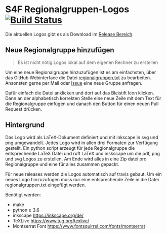 # S4F Regionalgruppen-Logos [![Build Status](https://travis-ci.com/s4f-dortmund/regionalgruppen_logos.svg?branch=master)](https://travis-ci.com/s4f-dortmund/regionalgruppen_logos)

Die aktuellen Logos gibt es als Download im [Release Bereich](https://github.com/s4f-dortmund/regionalgruppen_logos/releases).

## Neue Regionalgruppe hinzufügen

> Es ist nicht nötig Logos lokal auf dem eigenen Rechner zu erstellen

Um eine neue Regionalgruppe hinzuzufügen ist es am einfachsten,
über das GitHub Webinterface die Datei [regionalgruppen.txt](regionalgruppen.txt) zu bearbeiten.
Ansonsten gerne per Mail oder [Issue](https://github.com/s4f-dortmund/regionalgruppen_logos/issues/new) eine neue Gruppe anfragen.

Dafür einfach die Datei anklicken und dort auf das Bleistift Icon klicken.
Dann an der alphabetisch korrekten Stelle eine neue Zeile mit dem Text für die Regionalgruppe einfügen und danach
den Button für einen neuen Pull Request drücken.

## Hintergrund

Das Logo wird als LaTeX-Dokument definiert und mit inkscape in svg und png umgewandelt.
Jedes Logo wird in allen drei Formaten zur Verfügung gestellt.
Ein python script erzeugt für jede Regionalgruppe die entsprechende LaTeX Datei und ruft LaTeX und inskscape um die
pdf, png und svg Logos zu erstellen.
Am Ende wird alles in eine Zip datei pro Regionalgruppe und eine für alles zusammen gepackt.

Für neue releases werden die Logos automatisch auf travis gebaut.
Um ein neues Logo hinzuzufügen muss nur eine entsprechende Zeile in die Datei regionalgruppen.txt eingefügt werden.

Benötigt werden:
* make
* python ≥ 3.6
* inkscape <https://inkscape.org/de/>
* TeXLive <https://www.tug.org/texlive/>
* Montserrat Font <https://www.fontsquirrel.com/fonts/montserrat>
